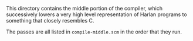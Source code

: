 This directory contains the middle portion of the compiler, which
successively lowers a very high level representation of Harlan
programs to something that closely resembles C.

The passes are all listed in `compile-middle.scm` in the order that
they run.
